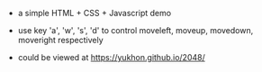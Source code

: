 + a simple HTML + CSS + Javascript demo 
+ use key 'a', 'w', 's', 'd' to control moveleft, moveup, movedown, moveright respectively

+ could be viewed at https://yukhon.github.io/2048/

